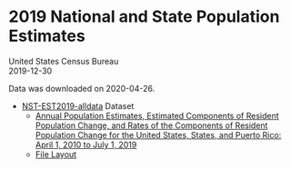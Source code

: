 # 2019 National and State Population Estimates
United States Census Bureau  
2019-12-30

Data was downloaded on 2020-04-26.

* [NST-EST2019-alldata](https://www.census.gov/newsroom/press-kits/2019/national-state-estimates.html) Dataset
    * [Annual Population Estimates, Estimated Components of Resident Population Change, and Rates of the Components of Resident Population Change for the United States, States, and Puerto Rico: April 1, 2010 to July 1, 2019 ](https://www2.census.gov/programs-surveys/popest/datasets/2010-2019/national/totals/nst-est2019-alldata.csv?#)
    * [File Layout](https://www2.census.gov/programs-surveys/popest/technical-documentation/file-layouts/2010-2019/nst-est2019-alldata.pdf?#)
